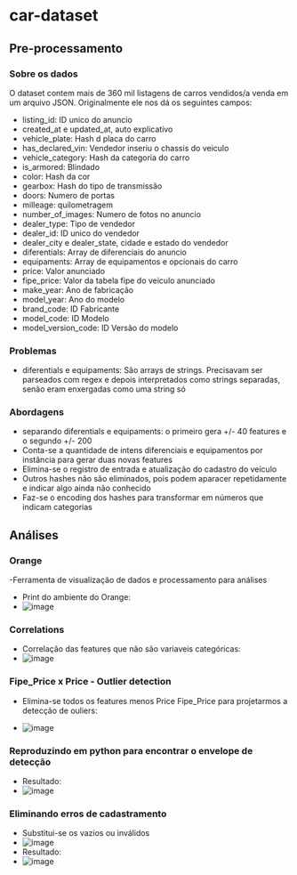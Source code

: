 # car-dataset


## Pre-processamento
### Sobre os dados
O dataset contem mais de 360 mil listagens de carros vendidos/a venda em um arquivo JSON. Originalmente ele nos dá os seguintes campos:
- listing_id: ID unico do anuncio
- created_at e updated_at, auto explicativo
- vehicle_plate: Hash d placa do carro
- has_declared_vin: Vendedor inseriu o chassis do veiculo
- vehicle_category: Hash da categoria do carro
- is_armored: Blindado
- color: Hash da cor
- gearbox: Hash do tipo de transmissão
- doors: Numero de portas
- milleage: quilometragem
- number_of_images: Numero de fotos no anuncio
- dealer_type: Tipo de vendedor
- dealer_id: ID unico do vendedor
- dealer_city e dealer_state, cidade e estado do vendedor
- diferentials: Array de diferenciais do anuncio
- equipaments: Array de equipamentos e opcionais do carro
- price: Valor anunciado
- fipe_price: Valor da tabela fipe do veiculo anunciado
- make_year: Ano de fabricação
- model_year: Ano do modelo
- brand_code: ID Fabricante
- model_code: ID Modelo
- model_version_code: ID Versão do modelo
### Problemas
- diferentials e equipaments: São arrays de strings. Precisavam ser parseados com regex e depois interpretados como strings separadas, senão eram enxergadas como uma string só
### Abordagens
- separando diferentials e equipaments: o primeiro gera +/- 40 features e o segundo +/- 200
- Conta-se a quantidade de intens diferenciais e equipamentos por instância para gerar duas novas features
- Elimina-se o registro de entrada e atualização do cadastro do veículo
- Outros hashes não são eliminados, pois podem aparacer repetidamente e indicar algo ainda não conhecido
- Faz-se o encoding dos hashes para transformar em números que indicam categorias
## Análises
### Orange
-Ferramenta de visualização de dados e processamento para análises
- Print do ambiente do Orange:
- ![image](https://github.com/user-attachments/assets/0d0423d8-d03d-4470-86d7-6c094e5a0f29)
### Correlations
- Correlação das features que não são variaveis categóricas:
- ![image](https://github.com/user-attachments/assets/ea503710-e311-457d-b100-c3beb9eb95f3)


### Fipe_Price x Price - Outlier detection
- Elimina-se todos os features menos Price Fipe_Price para projetarmos a detecção de ouliers:

- ![image](https://github.com/user-attachments/assets/3cf181be-c498-4a49-b569-8ae71ad503a1)

### Reproduzindo em python para encontrar o envelope de detecção
- Resultado:
- ![image](https://github.com/user-attachments/assets/704ccd02-9293-41ab-8026-102793018360)

### Eliminando erros de cadastramento
- Substitui-se os vazios ou inválidos
- ![image](https://github.com/user-attachments/assets/159c8078-ba7a-43f7-a326-cfa9fbfa244e)
- Resultado:
- ![image](https://github.com/user-attachments/assets/193be7ca-7e67-4867-b090-26e9e93a5754)

